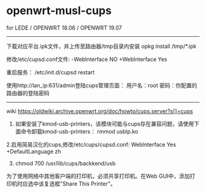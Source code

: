 # openwrt-musl-cups

for LEDE / OPENWRT 18.06 / OPENWRT 19.07 

----------------------------------------
下载对应平台.ipk文件，并上传至路由器/tmp目录内安装
opkg install /tmp/*.ipk

修改/etc/cupsd.conf文件:
-WebInterface NO
+WebInterface Yes

重启服务：
/etc/init.d/cupsd restart

使用http://lan_ip:631/admin登陆cups管理页面：
用户名：root
密码：你配置的路由器的登陆密码


-------------------------------------------

wiki https://oldwiki.archive.openwrt.org/doc/howto/cups.server?s[]=cups

1. 如果安装了kmod-usb-printers，该模块可能与cups存在兼容问题，请使用下面命令卸载kmod-usb-printers：
rmmod usblp.ko

2.启用简易汉化的cups,修改/etc/cups/cupsd.conf:
 WebInterface Yes
+DefaultLanguage zh


3. chmod 700 /usr/lib/cups/backkend/usb

为了使用网络中其他客户端的打印机，必须共享打印机。在Web GUI中，添加打印机时应选中该复选框"Share This Printer"。







